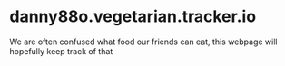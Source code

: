# danny88o.vegetarian.tracker.io
We are often confused what food our friends can eat, this webpage will hopefully keep track of that
